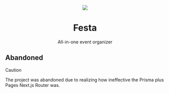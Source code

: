 <div align="center">

![](.media/icon-128x128_round.png)

# Festa

All-in-one event organizer

</div>

## Abandoned

> [!Caution]
> 
> The project was abandoned due to realizing how ineffective the Prisma plus Pages Next.js Router was.
